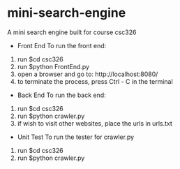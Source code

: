 # mini-search-engine
A mini search engine built for course csc326

 - Front End
 To run the front end:
 1. run $cd csc326
 2. run $python FrontEnd.py 
 3. open a browser and go to: http://localhost:8080/
 4. to terminate the process, press Ctrl - C in the terminal

 - Back End
 To run the back end:
 1. run $cd csc326
 2. run $python crawler.py
 3. if wish to visit other websites, place the urls in urls.txt

 - Unit Test
 To run the tester for crawler.py
 1. run $cd csc326
 2. run $python crawler.py
